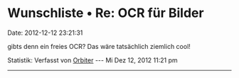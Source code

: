 Wunschliste • Re: OCR für Bilder
================================

Date: 2012-12-12 23:21:31

gibts denn ein freies OCR? Das wäre tatsächlich ziemlich cool!

Statistik: Verfasst von
[Orbiter](http://forum.yacy-websuche.de/memberlist.php?mode=viewprofile&u=2)
--- Mi Dez 12, 2012 11:21 pm

------------------------------------------------------------------------
